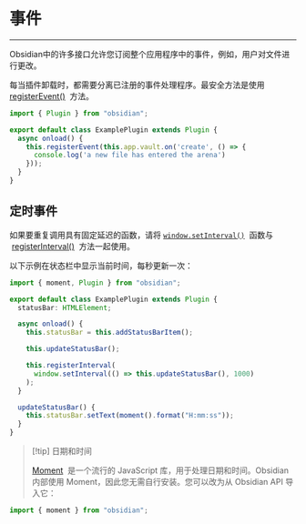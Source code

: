 # 事件
---
Obsidian中的许多接口允许您订阅整个应用程序中的事件，例如，用户对文件进行更改。

每当插件卸载时，都需要分离已注册的事件处理程序。最安全方法是使用 [registerEvent()](https://docs.obsidian.md/Reference/TypeScript+API/Component/registerEvent)  方法。

```ts
import { Plugin } from "obsidian";

export default class ExamplePlugin extends Plugin {
  async onload() {
    this.registerEvent(this.app.vault.on('create', () => {
      console.log('a new file has entered the arena')
    }));
  }
}
```

## 定时事件

如果要重复调用具有固定延迟的函数，请将 [`window.setInterval()`](https://developer.mozilla.org/en-US/docs/Web/API/setInterval)  函数与  [registerInterval()](https://docs.obsidian.md/Reference/TypeScript+API/Component/registerInterval)  方法一起使用。

以下示例在状态栏中显示当前时间，每秒更新一次：

```ts
import { moment, Plugin } from "obsidian";

export default class ExamplePlugin extends Plugin {
  statusBar: HTMLElement;

  async onload() {
    this.statusBar = this.addStatusBarItem();

    this.updateStatusBar();

    this.registerInterval(
      window.setInterval(() => this.updateStatusBar(), 1000)
    );
  }

  updateStatusBar() {
    this.statusBar.setText(moment().format("H:mm:ss"));
  }
}
```


> [!tip] 日期和时间
> 
> [Moment](https://momentjs.com/)  是一个流行的 JavaScript 库，用于处理日期和时间。Obsidian内部使用 Moment，因此您无需自行安装。您可以改为从 Obsidian API 导入它：

```ts
import { moment } from "obsidian";
```
